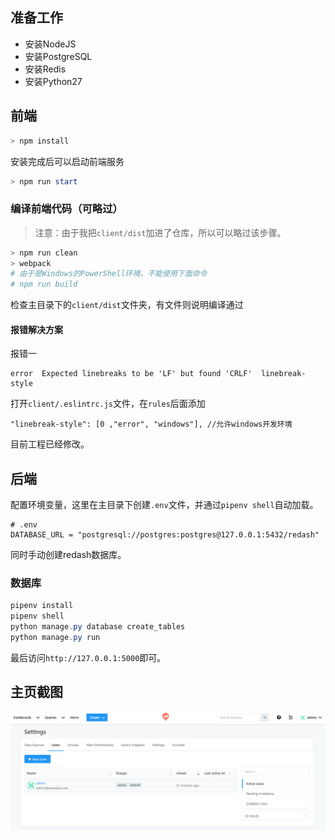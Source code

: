 
## 准备工作

- 安装NodeJS
- 安装PostgreSQL
- 安装Redis
- 安装Python27

## 前端

```PowerShell
> npm install
```

安装完成后可以启动前端服务

```PowerShell
> npm run start
```

### 编译前端代码（可略过）

> 注意：由于我把`client/dist`加进了仓库，所以可以略过该步骤。

```PowerShell
> npm run clean
> webpack
# 由于是Windows的PowerShell环境，不能使用下面命令
# npm run build
```

检查主目录下的`client/dist`文件夹，有文件则说明编译通过


#### 报错解决方案

报错一

```
error  Expected linebreaks to be 'LF' but found 'CRLF'  linebreak-style
```

打开`client/.eslintrc.js`文件，在`rules`后面添加

```
"linebreak-style": [0 ,"error", "windows"], //允许windows开发环境
```

目前工程已经修改。



## 后端

配置环境变量，这里在主目录下创建`.env`文件，并通过`pipenv shell`自动加载。

```
# .env
DATABASE_URL = "postgresql://postgres:postgres@127.0.0.1:5432/redash"
```

同时手动创建redash数据库。

### 数据库

```PowerShell
pipenv install
pipenv shell
python manage.py database create_tables
python manage.py run
```

最后访问`http://127.0.0.1:5000`即可。

## 主页截图

![index](screenshot/index.png)
